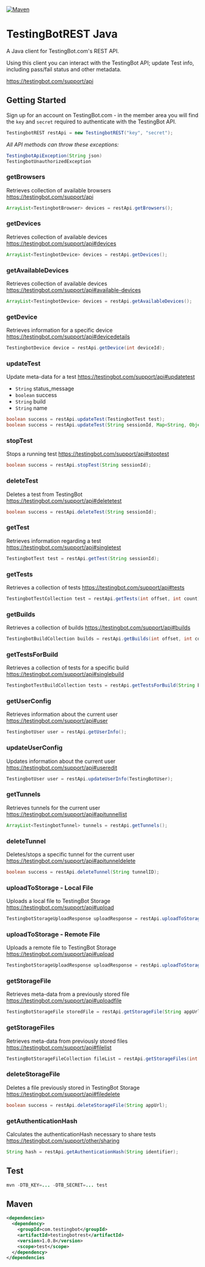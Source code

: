 [![Maven](https://maven-badges.herokuapp.com/maven-central/com.testingbot/testingbotrest/badge.svg)](https://search.maven.org/artifact/com.testingbot/testingbotrest)

TestingBotREST Java
====================

A Java client for TestingBot.com's REST API.

Using this client you can interact with the TestingBot API; update Test info, including pass/fail status and other metadata.

<https://testingbot.com/support/api>

Getting Started
----------------

Sign up for an account on TestingBot.com - in the member area you will find the `key` and `secret` required to authenticate with the TestingBot API.

```java
TestingbotREST restApi = new TestingbotREST("key", "secret");
```

*All API methods can throw these exceptions:*

```java
TestingbotApiException(String json)
TestingbotUnauthorizedException
```

### getBrowsers
Retrieves collection of available browsers
<https://testingbot.com/support/api>


```java
ArrayList<TestingbotBrowser> devices = restApi.getBrowsers();
```

### getDevices
Retrieves collection of available devices
<https://testingbot.com/support/api#devices>


```java
ArrayList<TestingbotDevice> devices = restApi.getDevices();
```

### getAvailableDevices
Retrieves collection of available devices
<https://testingbot.com/support/api#available-devices>


```java
ArrayList<TestingbotDevice> devices = restApi.getAvailableDevices();
```

### getDevice
Retrieves information for a specific device
<https://testingbot.com/support/api#devicedetails>


```java
TestingbotDevice device = restApi.getDevice(int deviceId);
```

### updateTest
Update meta-data for a test
<https://testingbot.com/support/api#updatetest>

- `String` status_message
- `boolean` success
- `String` build
- `String` name


```java
boolean success = restApi.updateTest(TestingbotTest test);
boolean success = restApi.updateTest(String sessionId, Map<String, Object> details);
```

### stopTest
Stops a running test
<https://testingbot.com/support/api#stoptest>


```java
boolean success = restApi.stopTest(String sessionId);
```

### deleteTest
Deletes a test from TestingBot
<https://testingbot.com/support/api#deletetest>


```java
boolean success = restApi.deleteTest(String sessionId);
```

### getTest
Retrieves information regarding a test
<https://testingbot.com/support/api#singletest>


```java
TestingbotTest test = restApi.getTest(String sessionId);
```

### getTests
Retrieves a collection of tests
<https://testingbot.com/support/api#tests>


```java
TestingbotTestCollection test = restApi.getTests(int offset, int count);
```

### getBuilds
Retrieves a collection of builds
<https://testingbot.com/support/api#builds>


```java
TestingbotBuildCollection builds = restApi.getBuilds(int offset, int count);
```

### getTestsForBuild
Retrieves a collection of tests for a specific build
<https://testingbot.com/support/api#singlebuild>


```java
TestingbotTestBuildCollection tests = restApi.getTestsForBuild(String buildIdentifier);
```

### getUserConfig
Retrieves information about the current user
<https://testingbot.com/support/api#user>


```java
TestingbotUser user = restApi.getUserInfo();
```

### updateUserConfig
Updates information about the current user
<https://testingbot.com/support/api#useredit>


```java
TestingbotUser user = restApi.updateUserInfo(TestingBotUser);
```

### getTunnels
Retrieves tunnels for the current user
<https://testingbot.com/support/api#apitunnellist>


```java
ArrayList<TestingbotTunnel> tunnels = restApi.getTunnels();
```

### deleteTunnel
Deletes/stops a specific tunnel for the current user
<https://testingbot.com/support/api#apitunneldelete>


```java
boolean success = restApi.deleteTunnel(String tunnelID);
```

### uploadToStorage - Local File
Uploads a local file to TestingBot Storage
<https://testingbot.com/support/api#upload>


```java
TestingbotStorageUploadResponse uploadResponse = restApi.uploadToStorage(File file);
```

### uploadToStorage - Remote File
Uploads a remote file to TestingBot Storage
<https://testingbot.com/support/api#upload>


```java
TestingbotStorageUploadResponse uploadResponse = restApi.uploadToStorage(String fileUrl);
```

### getStorageFile
Retrieves meta-data from a previously stored file
<https://testingbot.com/support/api#uploadfile>


```java
TestingBotStorageFile storedFile = restApi.getStorageFile(String appUrl);
```

### getStorageFiles
Retrieves meta-data from previously stored files
<https://testingbot.com/support/api#filelist>


```java
TestingBotStorageFileCollection fileList = restApi.getStorageFiles(int offset, int count);
```

### deleteStorageFile
Deletes a file previously stored in TestingBot Storage
<https://testingbot.com/support/api#filedelete>


```java
boolean success = restApi.deleteStorageFile(String appUrl);
```

### getAuthenticationHash
Calculates the authenticationHash necessary to share tests
<https://testingbot.com/support/other/sharing>


```java
String hash = restApi.getAuthenticationHash(String identifier);
```

Test
-----

```java
mvn -DTB_KEY=... -DTB_SECRET=... test
```

Maven
-----

```xml
<dependencies>
  <dependency>
    <groupId>com.testingbot</groupId>
    <artifactId>testingbotrest</artifactId>
    <version>1.0.8</version>
    <scope>test</scope>
  </dependency>
</dependencies
```
